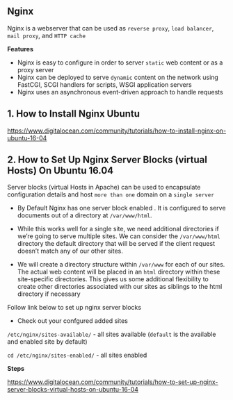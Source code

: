 ## Nginx

Nginx is a webserver that can be used as `reverse proxy`, `load balancer`, `mail proxy`, and `HTTP cache`

**Features**

* Nginx is easy to configure in order to server `static` web content or as a proxy server
* Nginx can be deployed to serve `dynamic` content on the network using FastCGI, SCGI handlers for scripts, WSGI application servers
* Nginx uses an asynchronous event-driven approach to handle requests

## 1. How to Install Nginx Ubuntu

<https://www.digitalocean.com/community/tutorials/how-to-install-nginx-on-ubuntu-16-04>



## 2. How to Set Up Nginx Server Blocks (virtual Hosts) On Ubuntu 16.04

Server blocks (virtual Hosts in Apache) can be used to encapsulate configuration details and host `more than one` domain on a `single server`

* By Default Nginx has one server block enabled . It is configured to serve documents out of a directory at `/var/www/html`.

* While this works well for a single site, we need additional directories if we’re going to serve multiple sites. We can consider the `/var/www/html` directory the default directory that will be served if the client request doesn’t match any of our other sites.

* We will create a directory structure within `/var/www` for each of our sites. The actual web content will be placed in an `html` directory within these site-specific directories. This gives us some additional flexibility to create other directories associated with our sites as siblings to the html directory if necessary

Follow link below to set up nginx server blocks

- Check out your confgured added sites

`/etc/nginx/sites-available/` - all sites available  (`default` is the available and enabled site by default)

`cd /etc/nginx/sites-enabled/` - all sites enabled 

**Steps**

<https://www.digitalocean.com/community/tutorials/how-to-set-up-nginx-server-blocks-virtual-hosts-on-ubuntu-16-04>



